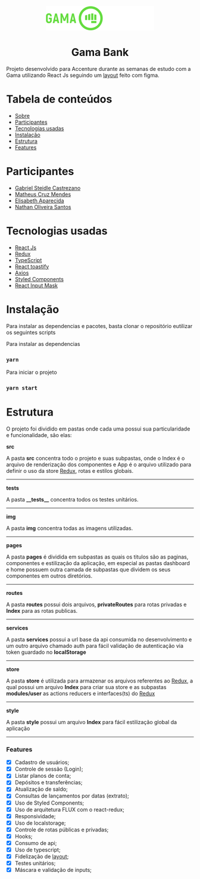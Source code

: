 <div align="center" >
    <img style="background:#8C52E5" src="src/img/logo.png">
    <h1 align="center">Gama Bank</h1>
</div>
<p id="sobre">Projeto desenvolvido para Accenture durante as semanas de estudo com a Gama utilizando React Js seguindo
    um <a
        href="https://www.figma.com/file/tdrTDIY2hal9Ky4fbTvBl2/DesafioGamaAccenture_1_2-desktop?node-id=1%3A2">layout</a>
    feito com figma.
<p>

<h1>Tabela de conteúdos</h1>
<ul>
    <li>
        <a href="#sobre">Sobre</a>
    </li>
    <li>
        <a href="#participantes">Participantes</a>
    </li>
    <li>
        <a href="#tecnologias">Tecnologias usadas</a>
    </li>
    <li>
        <a href="#instalacao">Instalação</a>
    </li>
    <li>
        <a href="#estrutura">Estrutura</a>
    </li>
    <li>
        <a href="#features">Features</a>
    </li>
</ul>

<h1 id="participantes">Participantes</h1>
<ul>
    <li>
        <a href="https://github.com/castelvani">Gabriel Steidle Castrezano</a>
    </li>
    <li>
        <a href="https://github.com/matheusCMendes">Matheus Cruz Mendes</a>
    </li>
    <li>
        <a href="https://github.com/bettyap">Elisabeth Aparecida</a>
    </li>
    <li>
        <a href="https://github.com/nathanoliveiras">Nathan Oliveira Santos</a>
    </li>
</ul>

<h1 id="tecnologias">Tecnologias usadas</h1>

<ul>
    <li>
        <a href="https://github.com/facebook/react">React Js</a>
    </li>
    <li>
        <a href="https://github.com/reduxjs/redux">Redux</a>
    </li>
    <li>
        <a href="https://github.com/microsoft/TypeScript">TypeScript</a>
    </li>
    <li>
        <a href="https://github.com/fkhadra/react-toastify">React toastify</a>
    </li>
    <li>
        <a href="https://github.com/axios/axios">Axios</a>
    </li>
    <li>
        <a href="https://github.com/styled-components/styled-components">Styled Components</a>
    </li>
    <li>
        <a href="https://github.com/sanniassin/react-input-mask">React Input Mask</a>
    </li>
</ul>

<h1 id="instalacao">Instalação</h1>

<p>
    Para instalar as dependencias e pacotes, basta clonar o
    repositório eutilizar os seguintes scripts
</p>

<p>Para instalar as dependencias</p>

### `yarn`

<p>Para iniciar o projeto</p>

### `yarn start`

<h1 id="estrutura">Estrutura</h1>
<p>O projeto foi dividido em pastas onde cada uma possui sua particularidade e funcionalidade, são elas:</p>

<strong>src</strong>
<p>A pasta <b>src</b> concentra todo o projeto e suas subpastas, onde o Index é o arquivo de renderização dos
    componentes e App é o arquivo utilizado para definir o uso da store <a href="#tecnologias">Redux</a>, rotas e
    estilos globais.</p>
<hr>

<strong>__tests__</strong>
<p>A pasta <b>__tests__</b> concentra todos os testes unitários.</p>
<hr>

<strong>img</strong>
<p>A pasta <b>img</b> concentra todas as imagens utilizadas.</p>
<hr>

<strong>pages</strong>
<p>A pasta <b>pages</b> é dividida em subpastas as quais os titulos são as paginas, componentes e estilização da
    aplicação, em especial as pastas dashboard e home possuem outra camada de subpastas que dividem os seus componentes
    em outros diretórios. </p>
<hr>

<strong>routes</strong>
<p>A pasta <b>routes</b> possui dois arquivos, <b>privateRoutes</b> para rotas privadas e <b>Index</b> para as rotas
    publicas.</p>
<hr>
<strong>services</strong>
<p>A pasta <b>services</b> possui a url base da api consumida no desenvolvimento e um outro arquivo chamado auth para
    fácil
    validação de autenticação via token guardado no <b>localStorage</b></p>
<hr>

<strong>store</strong>
<p>A pasta <b>store</b> é utilizada para armazenar os arquivos referentes ao <a href="#tecnologias">Redux</a>, a qual
    possui um arquivo <b>Index</b> para criar sua store e as subpastas <b>modules/user</b> as actions reducers e
    interfaces(ts) do <a href="#tecnologias">Redux</a></p>
<hr>
<strong>style</strong>
<p>A pasta <b>style</b> possui um arquivo <b>Index</b> para fácil estilização global da aplicação</p>
<hr>

### Features

- [x] Cadastro de usuários;
- [x] Controle de sessão (Login);
- [x] Listar planos de conta;
- [x] Depósitos e transferências;
- [x] Atualização de saldo;
- [x] Consultas de lançamentos por datas (extrato);
- [x] Uso de Styled Components;
- [x] Uso de arquitetura FLUX com o react-redux;
- [x] Responsividade;
- [x] Uso de localstorage;
- [x] Controle de rotas públicas e privadas;
- [x] Hooks;
- [x] Consumo de api;
- [x] Uso de typescript;
- [x] Fidelização de <a
    href="https://www.figma.com/file/tdrTDIY2hal9Ky4fbTvBl2/DesafioGamaAccenture_1_2-desktop?node-id=1%3A2">layout</a>;
- [x] Testes unitários;
- [x] Máscara e validação de inputs;
